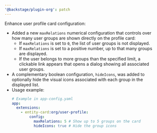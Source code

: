 ```yaml
---
'@backstage/plugin-org': patch
---
```


Enhance user profile card configuration:

- Added a new `maxRelations` numerical configuration that controls over how many user groups are shown directly on the profile card:
  - If `maxRelations` is set to `0`, the list of user groups is not displayed.
  - If `maxRelations` is set to a positive number, up to that many groups are displayed.
  - If the user belongs to more groups than the specified limit, a clickable link appears that opens a dialog showing all associated user groups.
- A complementary boolean configuration, `hideIcons`, was added to optionally hide the visual icons associated with each group in the displayed list.
- Usage example:
  ```yaml
  # Example in app-config.yaml
  app:
    extensions:
      - entity-card:org/user-profile:
          config:
            maxRelations: 5 # Show up to 5 groups on the card
            hideIcons: true # Hide the group icons
  ```
